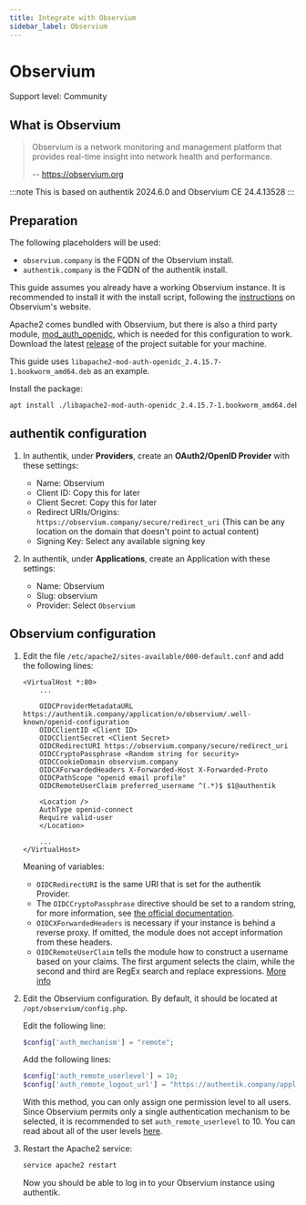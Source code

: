 ```yaml
---
title: Integrate with Observium
sidebar_label: Observium
---
```


# Observium

<span class="badge badge--secondary">Support level: Community</span>

## What is Observium

> Observium is a network monitoring and management platform that provides real-time insight into network health and performance.
>
> -- https://observium.org

:::note
This is based on authentik 2024.6.0 and Observium CE 24.4.13528
:::

## Preparation

The following placeholders will be used:

- `observium.company` is the FQDN of the Observium install.
- `authentik.company` is the FQDN of the authentik install.

This guide assumes you already have a working Observium instance. It is recommended to install it with the install script, following the [instructions](https://docs.observium.org/) on Observium's website.

Apache2 comes bundled with Observium, but there is also a third party module, [mod_auth_openidc](https://github.com/OpenIDC/mod_auth_openidc), which is needed for this configuration to work.
Download the latest [release](https://github.com/OpenIDC/mod_auth_openidc/releases) of the project suitable for your machine.

This guide uses `libapache2-mod-auth-openidc_2.4.15.7-1.bookworm_amd64.deb` as an example.

Install the package:

```bash
apt install ./libapache2-mod-auth-openidc_2.4.15.7-1.bookworm_amd64.deb
```

## authentik configuration

1. In authentik, under **Providers**, create an **OAuth2/OpenID Provider** with these settings:

    - Name: Observium
    - Client ID: Copy this for later
    - Client Secret: Copy this for later
    - Redirect URIs/Origins: `https://observium.company/secure/redirect_uri` (This can be any location on the domain that doesn't point to actual content)
    - Signing Key: Select any available signing key

2. In authentik, under **Applications**, create an Application with these settings:

    - Name: Observium
    - Slug: observium
    - Provider: Select `Observium`

## Observium configuration

1. Edit the file `/etc/apache2/sites-available/000-default.conf` and add the following lines:

    ```apacheconf
    <VirtualHost *:80>
        ...

        OIDCProviderMetadataURL https://authentik.company/application/o/observium/.well-known/openid-configuration
        OIDCClientID <Client ID>
        OIDCClientSecret <Client Secret>
        OIDCRedirectURI https://observium.company/secure/redirect_uri
        OIDCCryptoPassphrase <Random string for security>
        OIDCCookieDomain observium.company
        OIDCXForwardedHeaders X-Forwarded-Host X-Forwarded-Proto
        OIDCPathScope "openid email profile"
        OIDCRemoteUserClaim preferred_username ^(.*)$ $1@authentik

        <Location />
        AuthType openid-connect
        Require valid-user
        </Location>

        ...
    </VirtualHost>
    ```

    Meaning of variables:

    - `OIDCRedirectURI` is the same URI that is set for the authentik Provider.
    - The `OIDCCryptoPassphrase` directive should be set to a random string, for more information, see [the official documentation](https://github.com/OpenIDC/mod_auth_openidc/blob/9c0909af71eb52283f4d3797e55d1efef64966f2/auth_openidc.conf#L15).
    - `OIDCXForwardedHeaders` is necessary if your instance is behind a reverse proxy. If omitted, the module does not accept information from these headers.
    - `OIDCRemoteUserClaim` tells the module how to construct a username based on your claims. The first argument selects the claim, while the second and third are RegEx search and replace expressions. [More info](https://github.com/OpenIDC/mod_auth_openidc/blob/9c0909af71eb52283f4d3797e55d1efef64966f2/auth_openidc.conf#L794)

2. Edit the Observium configuration. By default, it should be located at `/opt/observium/config.php`.

    Edit the following line:

    ```php
    $config['auth_mechanism'] = "remote";
    ```

    Add the following lines:

    ```php
    $config['auth_remote_userlevel'] = 10;
    $config['auth_remote_logout_url'] = "https://authentik.company/application/o/observium/end-session/";
    ```

    With this method, you can only assign one permission level to all users. Since Observium permits only a single authentication mechanism to be selected, it is recommended to set `auth_remote_userlevel` to 10. You can read about all of the user levels [here](https://docs.observium.org/user_levels/).

3. Restart the Apache2 service:

    ```bash
    service apache2 restart
    ```

    Now you should be able to log in to your Observium instance using authentik.
